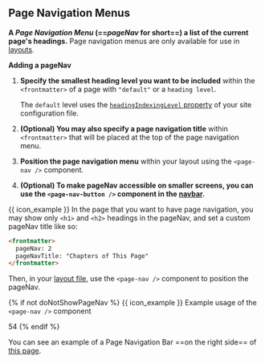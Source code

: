 ## Page Navigation Menus

<div id="content">

**A _Page Navigation Menu_ (==_pageNav_ for short==)  a list of the current page's headings.** Page navigation menus are only available for use in [layouts]({{baseUrl}}/userGuide/tweakingThePageStructure.html#layouts).

****Adding a pageNav****

1. **Specify the smallest heading level you want to be included** within the `<frontmatter>` of a page with <tooltip content="The value `default` will use `headingIndexingLevel` within `site.json`.">`"default"`</tooltip> or a <tooltip content="HTML defines six levels of headings, numbered from <br>`1 to 6`.">`heading level`</tooltip>.

   <box type="info" seamless>

   The `default` level uses the [`headingIndexingLevel` property]({{baseUrl}}/userGuide/siteJsonFile.html#headingindexinglevel) of your site configuration file.
   </box>

2. **(Optional) You may also specify a page navigation title** within `<frontmatter>` that will be placed at the top of the page navigation menu.

3. **Position the page navigation menu** within your layout using the `<page-nav />` component.

4. **(Optional) To make pageNav accessible on smaller screens, you can use the `<page-nav-button />` component in the [navbar]({{baseUrl}}/userGuide/components/navigation.html#navbars).**

<div id="short" class="indented">

{{ icon_example }}
In the page that you want to have page navigation, you may show only `<h1>` and `<h2>` headings in the pageNav, and set a custom pageNav title like so:

```html
<frontmatter>
  pageNav: 2
  pageNavTitle: "Chapters of This Page"
</frontmatter>
```

Then, in your [layout file]({{baseUrl}}/userGuide/tweakingThePageStructure.html#layouts), use the `<page-nav />` component to position the pageNav.

{% if not doNotShowPageNav %}
{{ icon_example }} <trigger for="modal:page-nav-example" trigger="click">Example usage of the `<page-nav />` component</trigger>

<modal header="Using the `pageNav` variable in a layout" id="modal:page-nav-example" large>
<include src="../tweakingThePageStructure.md#layout-code-snippet">
<variable name="highlightLines">54</variable>
</include>
</modal>
{% endif %}

</div>

</div>

<div id="examples" class="d-none">

You can see an example of a Page Navigation Bar ==on the right side== of <a target="_blank" href="{{ baseUrl }}/userGuide/formattingContents.html">this page</a>.
</div>
